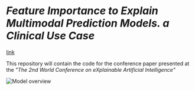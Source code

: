 # *Feature Importance to Explain Multimodal Prediction Models. a Clinical Use Case* 
[link](https://doi.org/10.1007/978-3-031-63803-9_5)

This repository will contain the code for the conference paper presented at the *"The 2nd World Conference on eXplainable Artificial Intelligence"*


![Model overview](images/Model_Overview.png)

